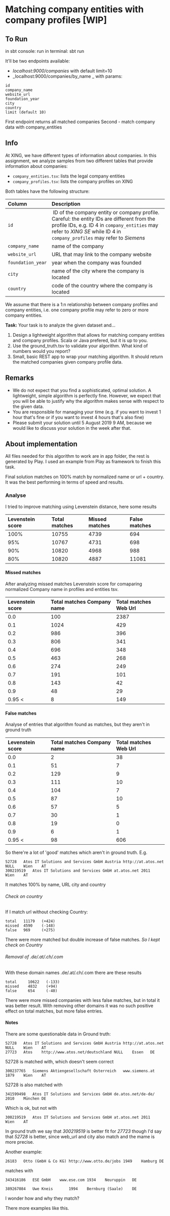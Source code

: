 Matching company entities with company profiles [WIP]
===============================================

## To Run

in sbt console: run
in terminal: sbt run

It'll be two endpoints available: 
* _localhost:9000/companies_ with default limit=10
* _localhost:9000/companies/by_name _ with params:
```aidl
id
company_name
website_url
foundation_year
city
country
limit (default 10)
```

First endpoint returns all matched companies
Second - match company data with company_entities

## Info

At XING, we have different types of information about companies. In this assignment, we analyze samples
from two different tables that provide information about companies:

- `company_entities.tsv`: lists the legal company entities
- `company_profiles.tsv`: lists the company profiles on XING

Both tables have the following structure:

| Column             | Description |
|:-------------------|:------------|
| `id`               | ID of the company entity or company profile. Careful: the entity IDs are different from the profile IDs, e.g. ID 4 in `company_entities` may refer to _XING SE_ while ID 4 in `company_profiles` may refer to _Siemens_ |
| `company_name`     | name of the company |
| `website_url`      | URL that may link to the company website |
| `foundation_year`  | year when the company was founded |
| `city`             | name of the city where the company is located |
| `country`          | code of the country where the company is located |

We assume that there is a 1:n relationship between company profiles and company entities, i.e. one company profile may
refer to zero or more company entities.

**Task:** Your task is to analyze the given dataset and...

1. Design a lightweight algorithm that allows for matching company entities and company profiles. Scala or Java prefered, but it is up to you.
2. Use the ground_truth.tsv to validate your algorithm. What kind of numbers would you report?
3. Small, basic REST app to wrap your matching algorithm. It should return the matched companies given company profile data.


## Remarks

- We do not expect that you find a sophisticated, optimal solution. A lightweight, simple algorithm is perfectly fine. However, we expect that you will be able to justify why the algorithm makes sense with respect to the given data.
- You are responsible for managing your time (e.g. if you want to invest 1 hour that's fine or if you want to invest 4 hours that's also fine)
- Please submit your solution until 5 August 2019 9 AM, because we would like to discuss your solution in the week after that.

## About implementation
All files needed for this algorithm to work are in app folder, the rest is generated by Play. I used an example from Play as framework to finish this task.

Final solution matches on 100% match by normalized name or url + country. It was the best performing in terms of speed and results.


### Analyse
I tried to improve matching using Levenstein distance, here some results

|   Levenstein score           | Total matches | Missed matches | False matches |
|:-----------------------------|:--------------|:---------------|:--------------|
|100%   | 10755     | 4739     | 694    |
|95%    | 10767     | 4731     | 698    |
|90%    | 10820     | 4968     | 988    |
|80%    | 10820     | 4887     | 11081  |

#### Missed matches
After analyzing missed matches 
Levenstein score for comaparing normalized Company name in profiles and entities tsv.

| Levenstein score | Total matches Company name | Total matches Web Url      |
|:-----------------|:---------------------------|:---------------------------|
| 0.0 | 100 | 2387  |
| 0.1 | 1024 | 429    |
| 0.2 | 986 | 396   |
| 0.3 | 806  | 341   |
| 0.4 | 696  | 348   |
| 0.5 | 463  | 268   |
| 0.6 | 274  | 249   |
| 0.7 | 191  | 101   |
| 0.8 | 143  | 42   |
| 0.9  | 48   | 29    |
| 0.95 < | 8    | 149   |

#### False matches
Analyse of entries that algorithm found as matches, but they aren't in ground truth

| Levenstein score | Total matches Company name | Total matches Web Url      |
|:-----------------|:---------------------------|:---------------------------|
| 0.0 | 2 | 38  |
| 0.1 | 51 |   7  |
| 0.2 | 129 |  9 |
| 0.3 | 111  | 10   |
| 0.4 | 104  | 7   |
| 0.5 | 87  | 10   |
| 0.6 | 57  | 5   |
| 0.7 | 30  | 1   |
| 0.8 | 19  | 0   |
| 0.9  | 6   | 1    |
| 0.95 < | 98    | 606   |

So there're a lot of 'good' matches which aren't in ground truth. E.g.
```
52728	Atos IT Solutions and Services GmbH Austria	http://at.atos.net	NULL	Wien	AT
300219519	Atos IT Solutions and Services GmbH	at.atos.net	2011	Wien	AT
```
It matches 100% by name, URL city and country

###### Check on country

If I match url without checking Country:

```
total   11179   (+424)
missed  4590    (-148)
false   969     (+275)
```
There were more matched but double increase of false matches.
*So I kept check on Country*

###### Removal of .de/.at/.ch/.com

With these domain names .de/.at/.ch/.com there are these results
```
total     10622   (-133)
missed    4832    (+94)
false     654     (-40)
```
There were more missed companies with less false matches, but in total it was better result.
With removing other domains it was no such positive effect on total matches, but more false entries.

#### Notes
There are some questionable data in Ground truth: 

```
52728	Atos IT Solutions and Services GmbH Austria	http://at.atos.net	NULL	Wien	AT
27723	Atos	http://www.atos.net/deutschland	NULL	Essen	DE
```

52728 is matched with, which doesn't seem correct
```
300237765	Siemens Aktiengesellschaft Österreich	www.siemens.at	1879	Wien	AT
```
52728 is also matched with 
```
341599498	Atos IT Solutions and Services GmbH	de.atos.net/de-de/	2010	München	DE
```
Which is ok, but not with 
```
300219519	Atos IT Solutions and Services GmbH	at.atos.net	2011	Wien	AT 
```
In ground truth we say that _300219519_ is better fit for _27723_ though I'd say that _52728_ is better, since web_url and city also match and the mame is more precise.

Another example:
```aidl
26183	Otto (GmbH & Co KG)	http://www.otto.de/jobs	1949	Hamburg	DE
```
matches with
	
```aidl
343416186	ESE GmbH	www.ese.com	1934	Neuruppin	DE
```

```
389267084	Uwe Kneis		1994	Bernburg (Saale)	DE
```
I wonder how and why they match?

There more examples like this.